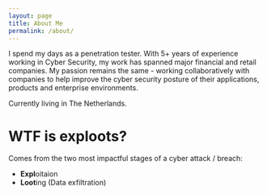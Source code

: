 ```yaml
---
layout: page
title: About Me
permalink: /about/
---
```


I spend my days as a penetration tester. With 5+ years of experience working in Cyber Security, my work has spanned major financial and retail companies. My passion remains the same - working collaboratively with companies to help improve the cyber security posture of their applications, products and enterprise environments. 

Currently living in The Netherlands.

# WTF is exploots?

Comes from the two most impactful stages of a cyber attack / breach:
- **Expl**oitaion
- **Loot**ing (Data exfiltration)
